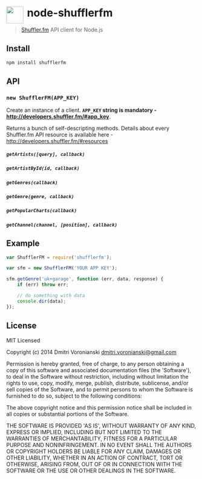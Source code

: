 # <img src="https://d1v2xm8p2pd3wl.cloudfront.net/assets/static/images/shuffler_logo_200.png" width="45" align="left">&nbsp;node-shufflerfm

> [Shuffler.fm](https://shuffler.fm) API client for Node.js

## Install

```javascript
npm install shufflerfm
```

## API

### `new ShufflerFM(APP_KEY)`

Create an instance of a client. **`APP_KEY` string is mandatory - http://developers.shuffler.fm/#app_key**.

Returns a bunch of self-descripting methods. Details about every Shuffler.fm API resource is available here - http://developers.shuffler.fm/#resources

##### `getArtists([query], callback)`
##### `getArtistById(id, callback)`

##### `getGenres(callback)`
##### `getGenre(genre, callback)`

##### `getPopularCharts(callback)`

##### `getChannel(channel, [position], callback)`

## Example

```javascript
var ShufflerFM = require('shufflerfm');

var sfm = new ShufflerFM('YOUR APP KEY');

sfm.getGenre('uk+garage', function (err, data, response) {
    if (err) throw err;

    // do something with data
    console.dir(data);
});
```

## License

MIT Licensed

Copyright (c) 2014 Dmitri Voronianski [dmitri.voronianski@gmail.com](mailto:dmitri.voronianski@gmail.com)

Permission is hereby granted, free of charge, to any person obtaining a copy of this software and associated documentation files (the 'Software'), to deal in the Software without restriction, including without limitation the rights to use, copy, modify, merge, publish, distribute, sublicense, and/or sell copies of the Software, and to permit persons to whom the Software is furnished to do so, subject to the following conditions:

The above copyright notice and this permission notice shall be included in all copies or substantial portions of the Software.

THE SOFTWARE IS PROVIDED 'AS IS', WITHOUT WARRANTY OF ANY KIND, EXPRESS OR IMPLIED, INCLUDING BUT NOT LIMITED TO THE WARRANTIES OF MERCHANTABILITY, FITNESS FOR A PARTICULAR PURPOSE AND NONINFRINGEMENT. IN NO EVENT SHALL THE AUTHORS OR COPYRIGHT HOLDERS BE LIABLE FOR ANY CLAIM, DAMAGES OR OTHER LIABILITY, WHETHER IN AN ACTION OF CONTRACT, TORT OR OTHERWISE, ARISING FROM, OUT OF OR IN CONNECTION WITH THE SOFTWARE OR THE USE OR OTHER DEALINGS IN THE SOFTWARE.
